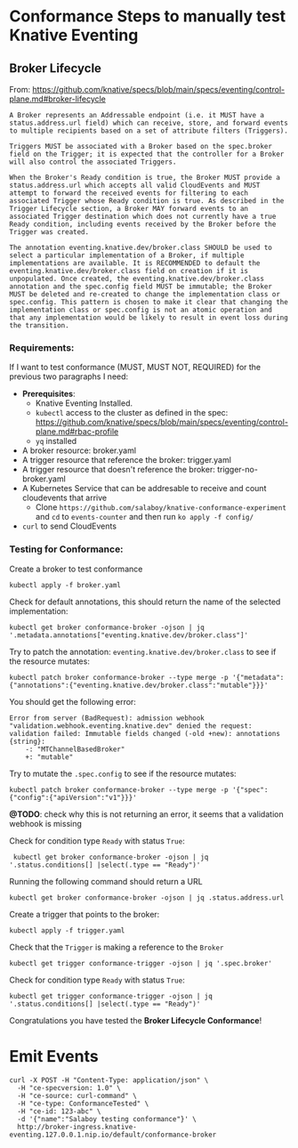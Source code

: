 # Conformance Steps to manually test Knative Eventing


## Broker Lifecycle 

From: https://github.com/knative/specs/blob/main/specs/eventing/control-plane.md#broker-lifecycle

```
A Broker represents an Addressable endpoint (i.e. it MUST have a status.address.url field) which can receive, store, and forward events to multiple recipients based on a set of attribute filters (Triggers). 

Triggers MUST be associated with a Broker based on the spec.broker field on the Trigger; it is expected that the controller for a Broker will also control the associated Triggers. 

When the Broker's Ready condition is true, the Broker MUST provide a status.address.url which accepts all valid CloudEvents and MUST attempt to forward the received events for filtering to each associated Trigger whose Ready condition is true. As described in the Trigger Lifecycle section, a Broker MAY forward events to an associated Trigger destination which does not currently have a true Ready condition, including events received by the Broker before the Trigger was created.

The annotation eventing.knative.dev/broker.class SHOULD be used to select a particular implementation of a Broker, if multiple implementations are available. It is RECOMMENDED to default the eventing.knative.dev/broker.class field on creation if it is unpopulated. Once created, the eventing.knative.dev/broker.class annotation and the spec.config field MUST be immutable; the Broker MUST be deleted and re-created to change the implementation class or spec.config. This pattern is chosen to make it clear that changing the implementation class or spec.config is not an atomic operation and that any implementation would be likely to result in event loss during the transition.
```



### Requirements: 

If I want to test conformance (MUST, MUST NOT, REQUIRED) for the previous two paragraphs I need: 
- **Prerequisites**: 
    - Knative Eventing Installed. 
    - `kubectl` access to the cluster as defined in the spec: https://github.com/knative/specs/blob/main/specs/eventing/control-plane.md#rbac-profile
    - `yq` installed
- A broker resource: broker.yaml
- A trigger resource that reference the broker: trigger.yaml 
- A trigger resource that doesn't reference the broker: trigger-no-broker.yaml
- A Kubernetes Service that can be addresable to receive and count cloudevents that arrive
  - Clone `https://github.com/salaboy/knative-conformance-experiment` and `cd` to `events-counter` and then run `ko apply -f config/` 
- `curl` to send CloudEvents


### Testing for Conformance: 


Create a broker to test conformance

```
kubectl apply -f broker.yaml
```

Check for default annotations, this should return the name of the selected implementation: 

```
kubectl get broker conformance-broker -ojson | jq '.metadata.annotations["eventing.knative.dev/broker.class"]'
```

Try to patch the annotation: `eventing.knative.dev/broker.class` to see if the resource mutates: 

```
kubectl patch broker conformance-broker --type merge -p '{"metadata":{"annotations":{"eventing.knative.dev/broker.class":"mutable"}}}'
```

You should get the following error: 
```
Error from server (BadRequest): admission webhook "validation.webhook.eventing.knative.dev" denied the request: validation failed: Immutable fields changed (-old +new): annotations
{string}:
	-: "MTChannelBasedBroker"
	+: "mutable"
```

Try to mutate the `.spec.config` to see if the resource mutates: 

```
kubectl patch broker conformance-broker --type merge -p '{"spec":{"config":{"apiVersion":"v1"}}}'
```

**@TODO**: check why this is not returning an error, it seems that a validation webhook is missing


Check for condition type `Ready` with status `True`: 

```
 kubectl get broker conformance-broker -ojson | jq '.status.conditions[] |select(.type == "Ready")' 
```

Running the following command should return a URL

```
kubectl get broker conformance-broker -ojson | jq .status.address.url
```


Create a trigger that points to the broker:

```
kubectl apply -f trigger.yaml
```

Check that the `Trigger` is making a reference to the `Broker`

```
kubectl get trigger conformance-trigger -ojson | jq '.spec.broker'
```

Check for condition type `Ready` with status `True`: 

```
kubectl get trigger conformance-trigger -ojson | jq '.status.conditions[] |select(.type == "Ready")'
```

Congratulations you have tested the **Broker Lifecycle Conformance**!



# Emit Events

```
curl -X POST -H "Content-Type: application/json" \
  -H "ce-specversion: 1.0" \
  -H "ce-source: curl-command" \
  -H "ce-type: ConformanceTested" \
  -H "ce-id: 123-abc" \
  -d '{"name":"Salaboy testing conformance"}' \
  http://broker-ingress.knative-eventing.127.0.0.1.nip.io/default/conformance-broker 
```












